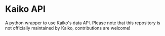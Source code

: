 # Kaiko API
A python wrapper to use Kaiko's data API.
Please note that this repository is not officially maintained by Kaiko, contributions are welcome!

